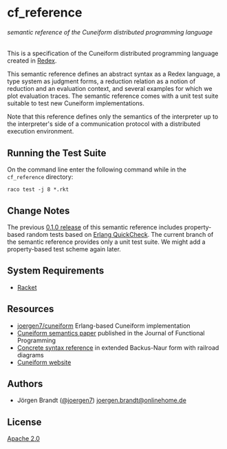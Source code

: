 # cf_reference

###### semantic reference of the Cuneiform distributed programming language

This is a specification of the Cuneiform distributed programming language created in [Redex](https://redex.racket-lang.org/).

This semantic reference defines an abstract syntax as a Redex language, a type system as judgment forms, a reduction relation as a notion of reduction and an evaluation context, and several examples for which we plot evaluation traces. The semantic reference comes with a unit test suite suitable to test new Cuneiform implementations.

Note that this reference defines only the semantics of the interpreter up to the interpreter's side of a communication protocol with a distributed execution environment.


## Running the Test Suite

On the command line enter the following command while in the `cf_reference` directory:

    raco test -j 8 *.rkt

## Change Notes

The previous [0.1.0 release](https://github.com/joergen7/cf_reference/releases/tag/0.1.0) of this semantic reference includes property-based random tests based on [Erlang QuickCheck](http://www.quviq.com/products/erlang-quickcheck/). The current branch of the semantic reference provides only a unit test suite. We might add a property-based test scheme again later.

## System Requirements

- [Racket](http://www.racket-lang.org)

## Resources

- [joergen7/cuneiform](https://github.com/joergen7/cuneiform) Erlang-based Cuneiform implementation
- [Cuneiform semantics paper](https://www.cambridge.org/core/journals/journal-of-functional-programming/article/computation-semantics-of-the-functional-scientific-workflow-language-cuneiform/1A3B8AB825939117C5BD9F850F63ADCC) published in the Journal of Functional Programming
- [Concrete syntax reference](https://www.cuneiform-lang.org/doc/syntax.html) in extended Backus-Naur form with railroad diagrams
- [Cuneiform website](https://cuneiform-lang.org)


## Authors

- Jörgen Brandt ([@joergen7](https://github.com/joergen7/)) [joergen.brandt@onlinehome.de](mailto:joergen.brandt@onlinehome.de)

## License

[Apache 2.0](https://www.apache.org/licenses/LICENSE-2.0.html)